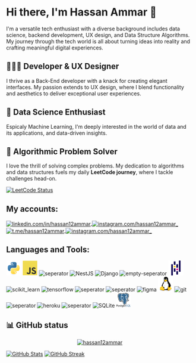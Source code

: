# Hi there, I'm Hassan Ammar 👋

I'm a versatile tech enthusiast with a diverse background includes data science, backend development, UX design, and Data Structure Algorithms. My journey through the tech world is all about turning ideas into reality and crafting meaningful digital experiences.

## 👨🏼‍💻 Developer & UX Designer
I thrive as a Back-End developer with a knack for creating elegant interfaces. My passion extends to UX design, where I blend functionality and aesthetics to deliver exceptional user experiences.

## 🔢 Data Science Enthusiast
Espicaly Machine Learning, I'm deeply interested in the world of data and its applications, and data-driven insights.

## 🤖 Algorithmic Problem Solver
I love the thrill of solving complex problems. My dedication to algorithms and data structures fuels my daily **LeetCode journey**, where I tackle challenges head-on.

<div>
    <a href="https://leetcode.com/hassan12ammar/" target="blank">
        <img src="https://leetcard.jacoblin.cool/hassan12ammar?theme=dark&font=PT%20Sans&ext=heatmap" alt="LeetCode Status" />
    </a>
</div>

## My accounts:

<div>
    <a href="https://linkedin.com/in/hassan12ammar" target="blank">
        <img align="center" src="https://raw.githubusercontent.com/rahuldkjain/github-profile-readme-generator/master/src/images/icons/Social/linked-in-alt.svg" 
        alt="linkedin.com/in/hassan12ammar" height="30" width="40" />
    </a>
    <a href="https://leetcode.com/hassan12ammar" target="blank">
    <img align="center" src="https://raw.githubusercontent.com/rahuldkjain/github-profile-readme-generator/master/src/images/icons/Social/leet-code.svg" alt="instagram.com/hassan12ammar_" height="30" width="40" />
    </a>
    <a href="https://t.me/hassan12ammar" target="blank">
        <img align="center" src="https://upload.wikimedia.org/wikipedia/commons/8/82/Telegram_logo.svg" 
        alt="t.me/hassan12ammar" height="30" width="40" />
    </a>
    <a href="https://instagram.com/hassan12ammar_" target="blank">
        <img align="center" src="https://raw.githubusercontent.com/rahuldkjain/github-profile-readme-generator/master/src/images/icons/Social/instagram.svg" alt="instagram.com/hassan12ammar_" height="30" width="40" />
    </a>
</div>

## Languages and Tools:
<div>
    <img alt="Python" src="https://raw.githubusercontent.com/devicons/devicon/master/icons/python/python-original.svg" width="40" height="40"/> 
    <img src="https://raw.githubusercontent.com/devicons/devicon/master/icons/javascript/javascript-original.svg" alt="JavaScript" width="40" height="40"/> 
    <img alt="seperator" src="https://upload.wikimedia.org/wikipedia/commons/5/59/Empty.png" width="20" height="40"/> 
    <img alt="NestJS" src="https://cdn.worldvectorlogo.com/logos/nestjs.svg" width="40" height="40"/>
    <img alt="Django" src="https://cdn.worldvectorlogo.com/logos/django.svg" width="40" height="40"/>
    <!-- sep -->
    <img alt="empty-seperator" src="https://upload.wikimedia.org/wikipedia/commons/5/59/Empty.png" width="20" height="40"/> <!-- sep -->
    <img alt="pandas" src="https://raw.githubusercontent.com/devicons/devicon/2ae2a900d2f041da66e950e4d48052658d850630/icons/pandas/pandas-original.svg" width="40" height="40"/> 
    <img alt="scikit_learn" src="https://upload.wikimedia.org/wikipedia/commons/0/05/Scikit_learn_logo_small.svg" width="40" height="40"/> 
    <img alt="tensorflow" src="https://www.vectorlogo.zone/logos/tensorflow/tensorflow-icon.svg" width="40" height="40"/>
    <img alt="seperator" src="https://upload.wikimedia.org/wikipedia/commons/5/59/Empty.png" width="20" height="40"/> 
    <!-- sep -->
    <img alt="seperator"src="https://upload.wikimedia.org/wikipedia/commons/5/59/Empty.png" width="20" height="40"/> <!-- sep -->
    <img alt="figma" src="https://www.vectorlogo.zone/logos/figma/figma-icon.svg" width="40" height="40"/> 
    <img alt="linux" src="https://raw.githubusercontent.com/devicons/devicon/master/icons/linux/linux-original.svg" width="40" height="40"/> 
    <img alt="git" src="https://www.vectorlogo.zone/logos/git-scm/git-scm-icon.svg" width="40" height="40"/>
    <img alt="seperator" src="https://upload.wikimedia.org/wikipedia/commons/5/59/Empty.png" width="20" height="40"/> <!-- sep -->
    <img alt="heroku" src="https://www.vectorlogo.zone/logos/heroku/heroku-icon.svg" width="40" height="40"/> 
    <img alt="seperator"src="https://upload.wikimedia.org/wikipedia/commons/5/59/Empty.png" width="20" height="40"/> <!-- sep -->
    <img alt="SQLite"src="https://www.vectorlogo.zone/logos/sqlite/sqlite-icon.svg" width="40" height="40"/> 
    <img alt="postgresql" src="https://raw.githubusercontent.com/devicons/devicon/master/icons/postgresql/postgresql-original-wordmark.svg" width="40" height="40"/> 
</div>

## 📊 GitHub status

<div style="text-align: center;">
    <a href="https://github-readme-stats.vercel.app/api/top-langs?username=hassan12ammar&show_icons=true&locale=en&layout=compact&theme=radical" target="blank">
        <img src="https://github-readme-stats.vercel.app/api/top-langs?username=hassan12ammar&show_icons=true&locale=en&layout=compact&theme=radical" alt="hassan12ammar" />
    </a>
</div> 

[![GitHub Stats](https://github-readme-stats.vercel.app/api?username=hassan12ammar&show_icons=true&locale=en&theme=radical)](https://github-readme-stats.vercel.app/api?username=hassan12ammar&show_icons=true&locale=en&theme=radical) 
[![GitHub Streak](https://github-readme-streak-stats.herokuapp.com/?user=hassan12ammar&theme=radical)](https://github-readme-streak-stats.herokuapp.com/?user=hassan12ammar&theme=radical)
